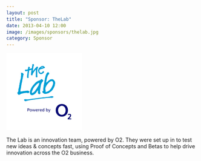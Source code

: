 ```yaml
---
layout: post
title: "Sponsor: TheLab"
date: 2013-04-10 12:00
image: /images/sponsors/thelab.jpg
category: Sponsor
---
```


![TheLab](/images/sponsors/thelab.jpg)

The Lab is an innovation team, powered by O2. They were set up in to test new ideas & concepts fast, using Proof of Concepts and Betas to help drive innovation across the O2 business. 